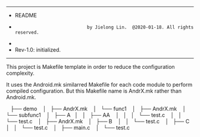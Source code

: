 *************************************************************************************
*    README
*                                by Jielong Lin.  @2020-01-18. All rights reserved.
*
* Rev-1.0: initialized.
*************************************************************************************

This project is Makefile template in order to reduce the configuration complexity.

It uses the Android.mk similarred Makefile for each code module to perform compiled configuration. 
But this Makefile name is AndrX.mk rather than Android.mk.

   ├── demo
   │   ├── AndrX.mk
   │   └── func1
   │       ├── AndrX.mk
   │       └── subfunc1
   │           ├── A
   │           │   ├── AA
   │           │   │   └── test.c
   │           │   └── test.c
   │           ├── AndrX.mk
   │           ├── B
   │           │   └── test.c
   │           ├── C
   │           │   └── test.c
   │           ├── main.c
   │           └── test.c



